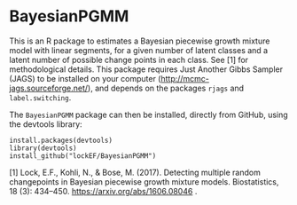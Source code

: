 # BayesianPGMM

This is an R package to estimates a Bayesian piecewise growth mixture model with linear segments, for a given number of latent classes and a latent number of possible change points in each class. See [1] for methodological details.
This package requires Just Another Gibbs Sampler (JAGS) to be installed on your computer (http://mcmc-jags.sourceforge.net/), and depends on the packages `rjags`  and `label.switching`. 

The `BayesianPGMM` package can then be installed, directly from GitHub, using the devtools library:

```
install.packages(devtools)
library(devtools)
install_github("lockEF/BayesianPGMM")
``` 


[1] Lock, E.F., Kohli, N., & Bose, M. (2017). Detecting multiple random changepoints in Bayesian piecewise growth mixture models.  Biostatistics, 18 (3): 434–450. https://arxiv.org/abs/1606.08046 .